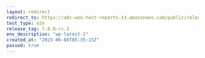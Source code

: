 ```yaml
---
layout: redirect
redirect_to: https://a8c-woo-test-reports.s3.amazonaws.com/public/release/7.8.0-rc.2/wp-latest-1/e2e/index.html
test_type: e2e
release_tag: 7.8.0-rc.2
env_description: "wp-latest-1"
created_at: "2023-06-08T05:35:15Z"
passed: true
---
```

